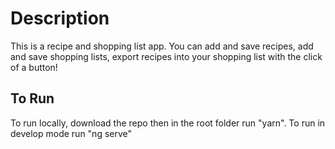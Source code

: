 # Description

This is a recipe and shopping list app. You can add and save recipes, add and save shopping lists, export recipes into your shopping list with the click of a button!

## To Run
To run locally, download the repo then in the root folder run "yarn".
To run in develop mode run "ng serve"

